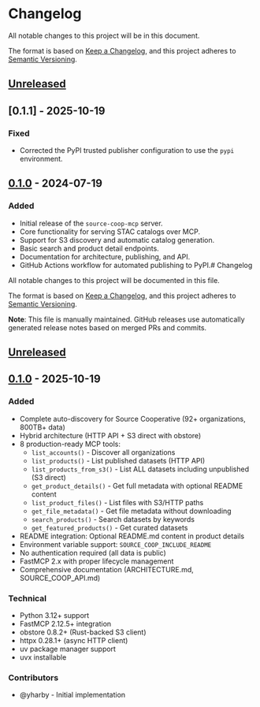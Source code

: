 # Changelog

All notable changes to this project will be in this document.

The format is based on [Keep a Changelog](https://keepachangelog.com/en/1.0.0/),
and this project adheres to [Semantic Versioning](https://semver.org/spec/v2.0.0.html).

## [Unreleased]

## [0.1.1] - 2025-10-19

### Fixed
- Corrected the PyPI trusted publisher configuration to use the `pypi` environment.


## [0.1.0] - 2024-07-19

### Added
- Initial release of the `source-coop-mcp` server.
- Core functionality for serving STAC catalogs over MCP.
- Support for S3 discovery and automatic catalog generation.
- Basic search and product detail endpoints.
- Documentation for architecture, publishing, and API.
- GitHub Actions workflow for automated publishing to PyPI.# Changelog

All notable changes to this project will be documented in this file.

The format is based on [Keep a Changelog](https://keepachangelog.com/en/1.1.0/),
and this project adheres to [Semantic Versioning](https://semver.org/spec/v2.0.0.html).

**Note**: This file is manually maintained. GitHub releases use automatically generated release notes based on merged PRs and commits.

## [Unreleased]

## [0.1.0] - 2025-10-19

### Added
- Complete auto-discovery for Source Cooperative (92+ organizations, 800TB+ data)
- Hybrid architecture (HTTP API + S3 direct with obstore)
- 8 production-ready MCP tools:
  - `list_accounts()` - Discover all organizations
  - `list_products()` - List published datasets (HTTP API)
  - `list_products_from_s3()` - List ALL datasets including unpublished (S3 direct)
  - `get_product_details()` - Get full metadata with optional README content
  - `list_product_files()` - List files with S3/HTTP paths
  - `get_file_metadata()` - Get file metadata without downloading
  - `search_products()` - Search datasets by keywords
  - `get_featured_products()` - Get curated datasets
- README integration: Optional README.md content in product details
- Environment variable support: `SOURCE_COOP_INCLUDE_README`
- No authentication required (all data is public)
- FastMCP 2.x with proper lifecycle management
- Comprehensive documentation (ARCHITECTURE.md, SOURCE_COOP_API.md)

### Technical
- Python 3.12+ support
- FastMCP 2.12.5+ integration
- obstore 0.8.2+ (Rust-backed S3 client)
- httpx 0.28.1+ (async HTTP client)
- uv package manager support
- uvx installable

### Contributors
- @yharby - Initial implementation

[Unreleased]: https://github.com/yharby/source-coop-mcp/compare/v0.1.0...HEAD
[0.1.0]: https://github.com/yharby/source-coop-mcp/releases/tag/v0.1.0
